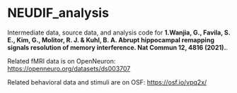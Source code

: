 # NEUDIF_analysis

Intermediate data, source data, and analysis code for **1.Wanjia, G., Favila, S. E., Kim, G., Molitor, R. J. & Kuhl, B. A. Abrupt hippocampal remapping signals resolution of memory interference. Nat Commun 12, 4816 (2021).**.

Related fMRI data is on OpenNeuron: https://openneuro.org/datasets/ds003707

Related behavioral data and stimuli are on OSF: https://osf.io/vpq2x/
